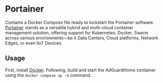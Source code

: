 # Portainer

Contains a Docker Compose file ready to kickstart the Portainer software. [Portainer](https://www.portainer.io/) stands as a versatile hybrid and multi-cloud container management solution, offering support for Kubernetes, Docker, Swarm across various environments—be it Data Centers, Cloud platforms, Network Edges, or even IIoT Devices.

## Usage

First, install [Docker](https://docs.docker.com/get-docker/). Following, build and start the AdGuardHome container using the `docker compose up -d` command.
